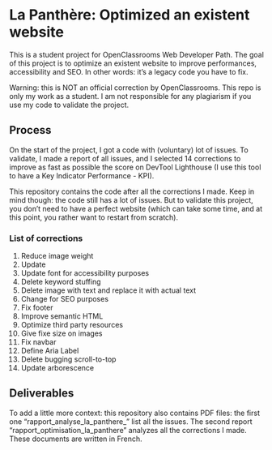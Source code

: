 # La Panthère: Optimized an existent website

This is a student project for OpenClassrooms Web Developer Path. The goal of this project is to optimize an existent website to improve performances, accessibility and SEO. In other words: it’s a legacy code you have to fix.

Warning: this is NOT an official correction by OpenClassrooms. This repo is only my work as a student. I am not responsible for any plagiarism if you use my code to validate the project.


## Process

On the start of the project, I got a code with (voluntary) lot of issues. To validate, I made a report of all issues, and I selected 14 corrections to improve as fast as possible the score on DevTool Lighthouse (I use this tool to have a Key Indicator Performance - KPI).

This repository contains the code after all the corrections I made. Keep in mind though: the code still has a lot of issues. But to validate this project, you don’t need to have a perfect website (which can take some time, and at this point, you rather want to restart from scratch).


### List of corrections

1.	Reduce image weight
2.	Update <meta>
3.	Update font for accessibility purposes
4.	Delete keyword stuffing
5.	Delete image with text and replace it with actual text
6.	Change <alt> for SEO purposes
7.	Fix footer
8.	Improve semantic HTML
9.	Optimize third party resources
10.	Give fixe size on images
11.	Fix navbar
12.	Define Aria Label
13.	Delete bugging scroll-to-top
14.	Update arborescence


## Deliverables

To add a little more context: this repository also contains PDF files: the first one “rapport_analyse_la_panthere_” list all the issues. The second report “rapport_optimisation_la_panthere” analyzes all the corrections I made. These documents are written in French.
